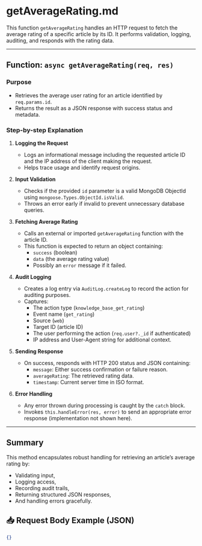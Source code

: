 # getAverageRating.md

This function `getAverageRating` handles an HTTP request to fetch the average rating of a specific article by its ID. It performs validation, logging, auditing, and responds with the rating data.

---

## Function: `async getAverageRating(req, res)`

### Purpose
- Retrieves the average user rating for an article identified by `req.params.id`.
- Returns the result as a JSON response with success status and metadata.

### Step-by-step Explanation

1. **Logging the Request**
   - Logs an informational message including the requested article ID and the IP address of the client making the request.
   - Helps trace usage and identify request origins.

2. **Input Validation**
   - Checks if the provided `id` parameter is a valid MongoDB ObjectId using `mongoose.Types.ObjectId.isValid`.
   - Throws an error early if invalid to prevent unnecessary database queries.

3. **Fetching Average Rating**
   - Calls an external or imported `getAverageRating` function with the article ID.
   - This function is expected to return an object containing:
     - `success` (boolean)
     - `data` (the average rating value)
     - Possibly an `error` message if it failed.

4. **Audit Logging**
   - Creates a log entry via `AuditLog.createLog` to record the action for auditing purposes.
   - Captures:
     - The action type (`knowledge_base_get_rating`)
     - Event name (`get_rating`)
     - Source (`web`)
     - Target ID (article ID)
     - The user performing the action (`req.user?._id` if authenticated)
     - IP address and User-Agent string for additional context.

5. **Sending Response**
   - On success, responds with HTTP 200 status and JSON containing:
     - `message`: Either success confirmation or failure reason.
     - `averageRating`: The retrieved rating data.
     - `timestamp`: Current server time in ISO format.

6. **Error Handling**
   - Any error thrown during processing is caught by the `catch` block.
   - Invokes `this.handleError(res, error)` to send an appropriate error response (implementation not shown here).

---

## Summary

This method encapsulates robust handling for retrieving an article’s average rating by:
- Validating input,
- Logging access,
- Recording audit trails,
- Returning structured JSON responses,
- And handling errors gracefully.


## 📥 Request Body Example (JSON)

```json
{}
```
